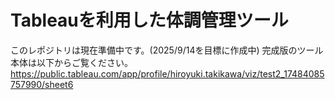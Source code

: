 # Tableauを利用した体調管理ツール

このレポジトリは現在準備中です。(2025/9/14を目標に作成中)
完成版のツール本体は以下からご覧ください。
https://public.tableau.com/app/profile/hiroyuki.takikawa/viz/test2_17484085757990/sheet6